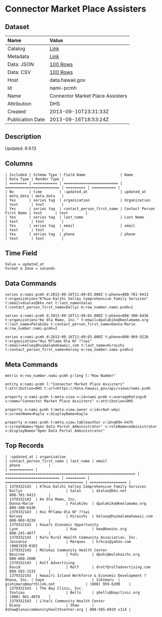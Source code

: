 # Connector Market Place Assisters

## Dataset

| Name | Value |
| :--- | :---- |
| Catalog | [Link](https://catalog.data.gov/dataset/connector-market-place-assisters-c93e1) |
| Metadata | [Link](https://data.hawaii.gov/api/views/nami-pcmh) |
| Data: JSON | [100 Rows](https://data.hawaii.gov/api/views/nami-pcmh/rows.json?max_rows=100) |
| Data: CSV | [100 Rows](https://data.hawaii.gov/api/views/nami-pcmh/rows.csv?max_rows=100) |
| Host | data.hawaii.gov |
| Id | nami-pcmh |
| Name | Connector Market Place Assisters |
| Attribution | DHS |
| Created | 2013-09-10T23:31:33Z |
| Publication Date | 2013-09-16T18:53:24Z |

## Description

Updated: 9.9.13

## Columns

```ls
| Included | Schema Type | Field Name                | Name                      | Data Type | Render Type |
| ======== | =========== | ========================= | ========================= | ========= | =========== |
| No       | time        | :updated_at               | updated_at                | meta_data | meta_data   |
| Yes      | series tag  | organization              | Organization              | text      | text        |
| Yes      | series tag  | contact_person_first_name | Contact Person First Name | text      | text        |
| Yes      | series tag  | last_name                 | Last Name                 | text      | text        |
| Yes      | series tag  | email                     | email                     | text      | text        |
| Yes      | series tag  | phone                     | phone                     | text      | text        |
```

## Time Field

```ls
Value = updated_at
Format & Zone = seconds
```

## Data Commands

```ls
series e:nami-pcmh d:2013-09-16T11:49:03.000Z t:phone=808-781-9413 t:organization="K?kua Kalihi Valley Comprehensive Family Services" t:email=dsalas@kkv.net t:last_name=Salas t:contact_person_first_name=Dallys m:row_number.nami-pcmh=1

series e:nami-pcmh d:2013-09-16T11:49:03.000Z t:phone=808-380-6436 t:organization="Ke Ola Mamo, Inc." t:email=dpalakiko@keolamamo.org t:last_name=Palakiko t:contact_person_first_name=Donna-Marie m:row_number.nami-pcmh=2

series e:nami-pcmh d:2013-09-16T11:49:03.000Z t:phone=808-969-9220 t:organization="Hui M?lama Ola N? ??iwi" t:email=kelsey@huimalamahawaii.com t:last_name=Hiraishi t:contact_person_first_name=Kelsey m:row_number.nami-pcmh=3
```

## Meta Commands

```ls
metric m:row_number.nami-pcmh p:long l:"Row Number"

entity e:nami-pcmh l:"Connector Market Place Assisters" t:attribution=DHS t:url=https://data.hawaii.gov/api/views/nami-pcmh

property e:nami-pcmh t:meta.view v:id=nami-pcmh v:averageRating=0 v:name="Connector Market Place Assisters" v:attribution=DHS

property e:nami-pcmh t:meta.view.owner v:id=r6wt-w4yc v:screenName=Kayla v:displayName=Kayla

property e:nami-pcmh t:meta.view.tableauthor v:id=q99n-k47h v:screenName="Open Data Portal Administrator" v:roleName=administrator v:displayName="Open Data Portal Administrator"
```

## Top Records

```ls
| :updated_at | organization                                                 | contact_person_first_name | last_name | email                                | phone             | 
| =========== | ============================================================ | ========================= | ========= | ==================================== | ================= | 
| 1379332143  | K?kua Kalihi Valley Comprehensive Family Services            | Dallys                    | Salas     | dsalas@kkv.net                       | 808-781-9413      | 
| 1379332143  | Ke Ola Mamo, Inc.                                            | Donna-Marie               | Palakiko  | dpalakiko@keolamamo.org              | 808-380-6436      | 
| 1379332143  | Hui M?lama Ola N? ??iwi                                      | Kelsey                    | Hiraishi  | kelsey@huimalamahawaii.com           | 808-969-9220      | 
| 1379332143  | Kaua?i Economic Opportunity                                  | Lynn                      | Kua       | keo@keoinc.org                       | 808-245-4077      | 
| 1379332143  | Ka?u Rural Health Community Association, Inc.                | Jessanie                  | Marques   | krhcai@yahoo.com                     | (808)928-0101     | 
| 1379332143  | Molokai Community Health Center                              | Desiree                   | Puhi      | dpuhi@molokaichc.org                 | 808-660-2600      | 
| 1379332143  | Rolf Advertising                                             | David                     | Rolf      | drolf@rolfadvertising.com            | 808-593-1533      | 
| 1379332143  | Hawai?i Island Workforce & Economic Development ?Ohana, Inc. | Gaye                      | Ishimaru  | gishimaru@earthlink.net              | (808) 959-6200    | 
| 1379332143  | The Bay Clinic, Inc.                                         | Youlsau                   | Bells     | ybells@bayclinic.org                 | (808) 961-4078    | 
| 1379332143  | L?na?i Community Health Center                               | Diana                     | Shaw      | dshaw@lanaicommunityhealthcenter.org | 808-565-6919 x114 | 
```